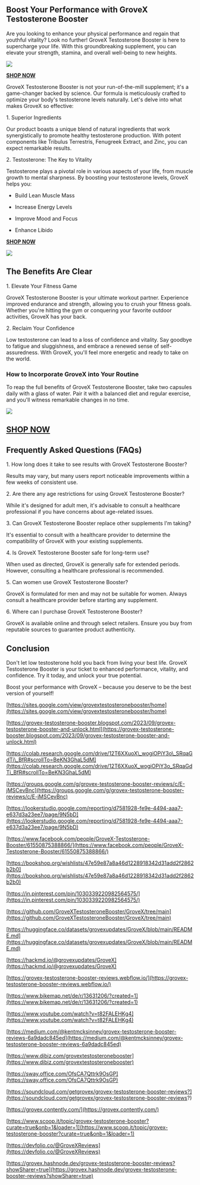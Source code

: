 Boost Your Performance with **GroveX Testosterone Booster**
-----------------------------------------------------------

Are you looking to enhance your physical performance and regain that youthful vitality? Look no further! GroveX Testosterone Booster is here to supercharge your life. With this groundbreaking supplement, you can elevate your strength, stamina, and overall well-being to new heights.

[![](https://blogger.googleusercontent.com/img/b/R29vZ2xl/AVvXsEhGulyJ6-Dr2WeigFRiVH03Q8ITM80wTvUB7zes22SQV1ULI2-KF8bY_7EpVlKo6uGQjgAyxdHpldHQZYenheklKMV738rZYrOdBYocCHPgV2jcL2XBbaq79GM9BGfyiN1oBTdVn67zcIAG-ySmYsVrlgQhenc18YcOLN3EGSb3mdg38DXLQcFTWBxWOok/w640-h376/Screenshot%20(1111).png)](https://blogger.googleusercontent.com/img/b/R29vZ2xl/AVvXsEhGulyJ6-Dr2WeigFRiVH03Q8ITM80wTvUB7zes22SQV1ULI2-KF8bY_7EpVlKo6uGQjgAyxdHpldHQZYenheklKMV738rZYrOdBYocCHPgV2jcL2XBbaq79GM9BGfyiN1oBTdVn67zcIAG-ySmYsVrlgQhenc18YcOLN3EGSb3mdg38DXLQcFTWBxWOok/s1745/Screenshot%20(1111).png)

**[SHOP NOW](https://www.glitco.com/get-grovex)**

GroveX Testosterone Booster is not your run-of-the-mill supplement; it's a game-changer backed by science. Our formula is meticulously crafted to optimize your body's testosterone levels naturally. Let's delve into what makes GroveX so effective:

1\. Superior Ingredients

Our product boasts a unique blend of natural ingredients that work synergistically to promote healthy testosterone production. With potent components like Tribulus Terrestris, Fenugreek Extract, and Zinc, you can expect remarkable results.

2\. Testosterone: The Key to Vitality

Testosterone plays a pivotal role in various aspects of your life, from muscle growth to mental sharpness. By boosting your testosterone levels, GroveX helps you:

*   Build Lean Muscle Mass
    
*   Increase Energy Levels
    
*   Improve Mood and Focus
    
*   Enhance Libido
    

**[SHOP NOW](https://www.glitco.com/get-grovex)**

[![](https://blogger.googleusercontent.com/img/b/R29vZ2xl/AVvXsEive189cKFHvPx0HdvAaIyXH3RWGkY8XO117DE-LR_qS5NHX1MbF7sP0Hwkc58I6RbZrzCmn1djZ1rhlb9FzFs19rtgoA4dnXx8he-ug7jAq6uWRJ-rqY2sJy9Uf85IxHwf0kXZ9sphpCnrntvZKDrfG11nmLiL9RPAHwHF0R2j9NhiAXaH-Dcq7GZy2ww/w640-h332/Screenshot%20(1108).png)](https://blogger.googleusercontent.com/img/b/R29vZ2xl/AVvXsEive189cKFHvPx0HdvAaIyXH3RWGkY8XO117DE-LR_qS5NHX1MbF7sP0Hwkc58I6RbZrzCmn1djZ1rhlb9FzFs19rtgoA4dnXx8he-ug7jAq6uWRJ-rqY2sJy9Uf85IxHwf0kXZ9sphpCnrntvZKDrfG11nmLiL9RPAHwHF0R2j9NhiAXaH-Dcq7GZy2ww/s1779/Screenshot%20(1108).png)

The Benefits Are Clear
----------------------

1\. Elevate Your Fitness Game

GroveX Testosterone Booster is your ultimate workout partner. Experience improved endurance and strength, allowing you to crush your fitness goals. Whether you're hitting the gym or conquering your favorite outdoor activities, GroveX has your back.

2\. Reclaim Your Confidence

Low testosterone can lead to a loss of confidence and vitality. Say goodbye to fatigue and sluggishness, and embrace a renewed sense of self-assuredness. With GroveX, you'll feel more energetic and ready to take on the world.

### How to Incorporate GroveX into Your Routine

To reap the full benefits of GroveX Testosterone Booster, take two capsules daily with a glass of water. Pair it with a balanced diet and regular exercise, and you'll witness remarkable changes in no time.

[![](https://blogger.googleusercontent.com/img/b/R29vZ2xl/AVvXsEgoYUk6adgDbbFHkufMOHGjHrrH2i9fjVNfTVexOynEy_r5Eg2LhzXfoixaDw5EnwCeIg9oNsxSU2Mvw7julxtAdZPVQT5AhFR8uAGXAbZYPopg8GY_PckeFJKPlpNiSfFrw539g4y8uObmSzqPVZeOtcHrSBSAxAb9jx6PIF4qzuMTy6bPKvHD2z4M8J4/w640-h382/Screenshot%20(1110).png)](https://blogger.googleusercontent.com/img/b/R29vZ2xl/AVvXsEgoYUk6adgDbbFHkufMOHGjHrrH2i9fjVNfTVexOynEy_r5Eg2LhzXfoixaDw5EnwCeIg9oNsxSU2Mvw7julxtAdZPVQT5AhFR8uAGXAbZYPopg8GY_PckeFJKPlpNiSfFrw539g4y8uObmSzqPVZeOtcHrSBSAxAb9jx6PIF4qzuMTy6bPKvHD2z4M8J4/s1779/Screenshot%20(1110).png)

**[SHOP NOW](https://www.glitco.com/get-grovex)**
-------------------------------------------------

Frequently Asked Questions (FAQs)
---------------------------------

1\. How long does it take to see results with GroveX Testosterone Booster?

Results may vary, but many users report noticeable improvements within a few weeks of consistent use.

2\. Are there any age restrictions for using GroveX Testosterone Booster?

While it's designed for adult men, it's advisable to consult a healthcare professional if you have concerns about age-related issues.

3\. Can GroveX Testosterone Booster replace other supplements I'm taking?

It's essential to consult with a healthcare provider to determine the compatibility of GroveX with your existing supplements.

4\. Is GroveX Testosterone Booster safe for long-term use?

When used as directed, GroveX is generally safe for extended periods. However, consulting a healthcare professional is recommended.

5\. Can women use GroveX Testosterone Booster?

GroveX is formulated for men and may not be suitable for women. Always consult a healthcare provider before starting any supplement.

6\. Where can I purchase GroveX Testosterone Booster?

GroveX is available online and through select retailers. Ensure you buy from reputable sources to guarantee product authenticity.

Conclusion
----------

Don't let low testosterone hold you back from living your best life. GroveX Testosterone Booster is your ticket to enhanced performance, vitality, and confidence. Try it today, and unlock your true potential.

Boost your performance with GroveX – because you deserve to be the best version of yourself!

[https://sites.google.com/view/grovextestosteronebooster/home](https://sites.google.com/view/grovextestosteronebooster/home)

[https://grovex-testosterone-booster.blogspot.com/2023/09/grovex-testosterone-booster-and-unlock.html](https://grovex-testosterone-booster.blogspot.com/2023/09/grovex-testosterone-booster-and-unlock.html)

[https://colab.research.google.com/drive/12T6XXuoX\_wogiOPiY3o\_SRqaGdTi\_BfR#scrollTo=BeKN3GhaL5dM](https://colab.research.google.com/drive/12T6XXuoX_wogiOPiY3o_SRqaGdTi_BfR#scrollTo=BeKN3GhaL5dM)

[https://groups.google.com/g/grovex-testosterone-booster-reviews/c/E-jMSCevBnc](https://groups.google.com/g/grovex-testosterone-booster-reviews/c/E-jMSCevBnc)

[https://lookerstudio.google.com/reporting/d7581928-fe9e-4494-aaa7-e637d3a23ee7/page/9N5bD](https://lookerstudio.google.com/reporting/d7581928-fe9e-4494-aaa7-e637d3a23ee7/page/9N5bD)

[https://www.facebook.com/people/GroveX-Testosterone-Booster/61550875388866/](https://www.facebook.com/people/GroveX-Testosterone-Booster/61550875388866/)

[https://bookshop.org/wishlists/47e59e87a8a46d1228918342d31add2f2862b2b0](https://bookshop.org/wishlists/47e59e87a8a46d1228918342d31add2f2862b2b0)

[https://in.pinterest.com/pin/1030339220982564575/](https://in.pinterest.com/pin/1030339220982564575/)

[https://github.com/GroveXTestosteroneBooster/GroveX/tree/main](https://github.com/GroveXTestosteroneBooster/GroveX/tree/main)

[https://huggingface.co/datasets/grovexupdates/GroveX/blob/main/README.md](https://huggingface.co/datasets/grovexupdates/GroveX/blob/main/README.md)

[https://hackmd.io/@grovexupdates/GroveX](https://hackmd.io/@grovexupdates/GroveX)

[https://grovex-testosterone-booster-reviews.webflow.io/](https://grovex-testosterone-booster-reviews.webflow.io/)

[https://www.bikemap.net/de/r/13631206/?created=1](https://www.bikemap.net/de/r/13631206/?created=1)

[https://www.youtube.com/watch?v=t82FALEHKg4](https://www.youtube.com/watch?v=t82FALEHKg4)

[https://medium.com/@kentmcksinney/grovex-testosterone-booster-reviews-6a9dadc845ed](https://medium.com/@kentmcksinney/grovex-testosterone-booster-reviews-6a9dadc845ed)

[https://www.dibiz.com/grovextestosteronebooster](https://www.dibiz.com/grovextestosteronebooster)

[https://sway.office.com/OfsCA7Qttrk9OsGP](https://sway.office.com/OfsCA7Qttrk9OsGP)

[https://soundcloud.com/getgrovex/grovex-testosterone-booster-reviews?](https://soundcloud.com/getgrovex/grovex-testosterone-booster-reviews?)

[https://grovex.contently.com/](https://grovex.contently.com/)

[https://www.scoop.it/topic/grovex-testosterone-booster?curate=true&onb=1&loader=1](https://www.scoop.it/topic/grovex-testosterone-booster?curate=true&onb=1&loader=1)

[https://devfolio.co/@GroveXReviews](https://devfolio.co/@GroveXReviews)  

[https://grovex.hashnode.dev/grovex-testosterone-booster-reviews?showSharer=true](https://grovex.hashnode.dev/grovex-testosterone-booster-reviews?showSharer=true)
